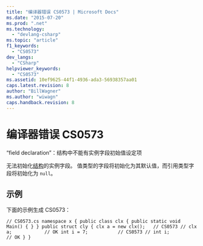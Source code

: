 ```yaml
---
title: "编译器错误 CS0573 | Microsoft Docs"
ms.date: "2015-07-20"
ms.prod: ".net"
ms.technology: 
  - "devlang-csharp"
ms.topic: "article"
f1_keywords: 
  - "CS0573"
dev_langs: 
  - "CSharp"
helpviewer_keywords: 
  - "CS0573"
ms.assetid: 10ef9625-44f1-4936-ada3-56938357aa01
caps.latest.revision: 8
author: "BillWagner"
ms.author: "wiwagn"
caps.handback.revision: 8
---
```

# 编译器错误 CS0573
“field declaration”：结构中不能有实例字段初始值设定项  
  
 无法初始化[结构](../../csharp/language-reference/keywords/struct.md)的实例字段。 值类型的字段将初始化为其默认值，而引用类型字段将初始化为 `null`。  
  
## 示例  
 下面的示例生成 CS0573：  
  
```  
// CS0573.cs namespace x { public class clx { public static void Main() { } } public struct cly { clx a = new clx();   // CS0573 // clx a;            // OK int i = 7;           // CS0573 // int i;            // OK } }  
```
